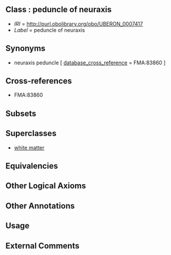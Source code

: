 
## Class : peduncle of neuraxis

 * *IRI* = http://purl.obolibrary.org/obo/UBERON_0007417
 * *Label* = peduncle of neuraxis

## Synonyms

 * neuraxis peduncle [ [database_cross_reference](../../ef/oboInOwl#hasDbXref.md) = FMA:83860 ]

## Cross-references

 * FMA:83860

## Subsets


## Superclasses

 * [white matter](../../UBERON/16/UBERON_0002316.md)

## Equivalencies


## Other Logical Axioms


## Other Annotations


## Usage


## External Comments

